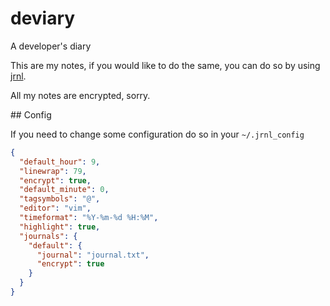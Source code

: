 # deviary

A developer's diary

This are my notes, if you would like to do the same, you can do so by using
[jrnl](http://maebert.github.io/jrnl/overview.html).

All my notes are encrypted, sorry.

## Config

If you need to change some configuration do so in your `~/.jrnl_config`

```json
{
  "default_hour": 9,
  "linewrap": 79,
  "encrypt": true,
  "default_minute": 0,
  "tagsymbols": "@",
  "editor": "vim",
  "timeformat": "%Y-%m-%d %H:%M",
  "highlight": true,
  "journals": {
    "default": {
      "journal": "journal.txt",
      "encrypt": true
    }
  }
}
```
